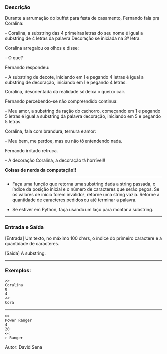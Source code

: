 ### Descrição

Durante a arrumação do buffet para festa de casamento, Fernando fala pra Coralina:

\- Coralina, a substring das 4 primeiras letras do seu nome é igual a substring de 4 letras da palavra Decoração se iniciada na 3ª letra.

Coralina arregalou os olhos e disse:

\- O que?

Fernando respondeu:

\- A substring de decote, iniciando em 1 e pegando 4 letras é igual a substring de decoração, iniciando em 1 e pegando 4 letras.

Coralina, desorientada da realidade só deixa o queixo cair.

Fernando percebendo-se não compreendido continua:

\- Meu amor, a substring da ração do cachorro, começando em 1 e pegando 5 letras é igual a substring da palavra decoração, iniciando em 5 e pegando 5 letras.

Coralina, fala com brandura, ternura e amor:

\- Meu bem, me perdoe, mas eu não tô entendendo nada.

Fernando irritado retruca.

\- A decoração Coralina, a decoração tá horrível!!

**Coisas de nerds da computação!!**

---
- Faça uma função que retorna uma substring dada a string passada, o índice da posição inicial e o número de caracteres que serão pegos.
Se os valores de inicio forem inválidos, retorne uma string vazia.
Retorne a quantidade de caracteres pedidos ou até terminar a palavra.

- Se estiver em Python, faça usando um laço para montar a substring.

---

### Entrada e Saída

[Entrada] Um texto, no máximo 100 chars, o índice do primeiro caractere e a quantidade de caracteres.

[Saída] A substring.

---

### Exemplos:

	>>
	Coralina
	0
	4
	<<
	Cora
---
	>>
	Power Ranger
	4
	20
	<<
	r Ranger

Autor: David Sena
